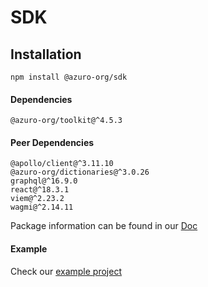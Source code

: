 # SDK

## Installation

```
npm install @azuro-org/sdk
```

#### Dependencies

```
@azuro-org/toolkit@^4.5.3
```

#### Peer Dependencies

```
@apollo/client@^3.11.10
@azuro-org/dictionaries@^3.0.26
graphql@^16.9.0
react@^18.3.1
viem@^2.23.2
wagmi@^2.14.11
```

Package information can be found in our [Doc](https://gem.azuro.org/sdk/overview)

#### Example
Check our [example project](https://github.com/Azuro-protocol/example-app)
